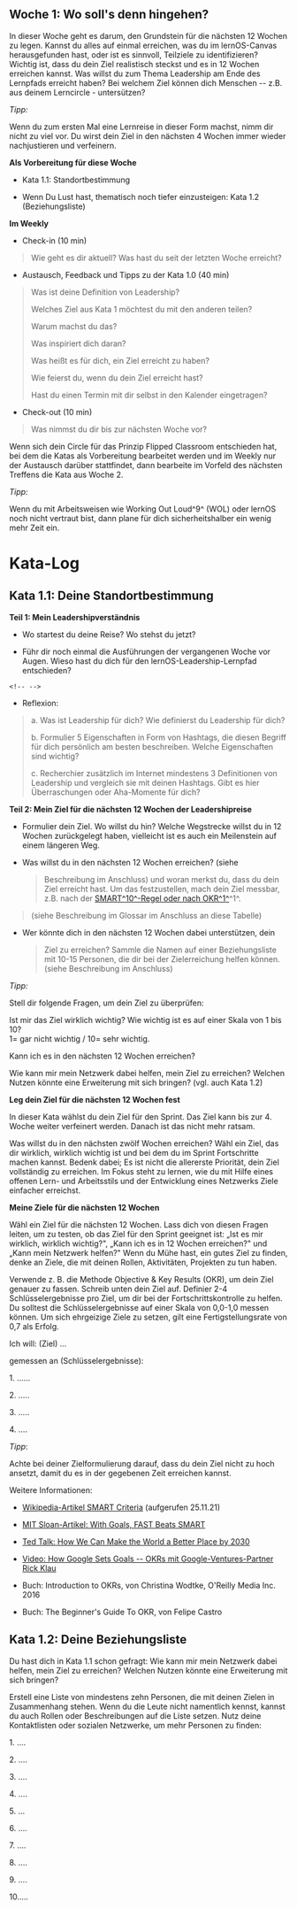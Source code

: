 ## Woche 1: Wo soll's denn hingehen?

In dieser Woche geht es darum, den Grundstein für die nächsten 12 Wochen
zu legen. Kannst du alles auf einmal erreichen, was du im lernOS-Canvas
herausgefunden hast, oder ist es sinnvoll, Teilziele zu identifizieren?
Wichtig ist, dass du dein Ziel realistisch steckst und es in 12 Wochen
erreichen kannst. Was willst du zum Thema Leadership am Ende des
Lernpfads erreicht haben? Bei welchem Ziel können dich Menschen -- z.B.
aus deinem Lerncircle - untersützen?

*Tipp:*

Wenn du zum ersten Mal eine Lernreise in dieser Form machst, nimm dir
nicht zu viel vor. Du wirst dein Ziel in den nächsten 4 Wochen immer
wieder nachjustieren und verfeinern.

**Als Vorbereitung für diese Woche**

-   Kata 1.1: Standortbestimmung

-   Wenn Du Lust hast, thematisch noch tiefer einzusteigen: Kata 1.2
    (Beziehungsliste)

**Im Weekly**

-   Check-in (10 min)

> Wie geht es dir aktuell? Was hast du seit der letzten Woche erreicht?

-   Austausch, Feedback und Tipps zu der Kata 1.0 (40 min)

> Was ist deine Definition von Leadership?
>
> Welches Ziel aus Kata 1 möchtest du mit den anderen teilen?
>
> Warum machst du das?
>
> Was inspiriert dich daran?
>
> Was heißt es für dich, ein Ziel erreicht zu haben?
>
> Wie feierst du, wenn du dein Ziel erreicht hast?
>
> Hast du einen Termin mit dir selbst in den Kalender eingetragen?

-   Check-out (10 min)

> Was nimmst du dir bis zur nächsten Woche vor?

Wenn sich dein Circle für das Prinzip Flipped Classroom entschieden hat,
bei dem die Katas als Vorbereitung bearbeitet werden und im Weekly nur
der Austausch darüber stattfindet, dann bearbeite im Vorfeld des
nächsten Treffens die Kata aus Woche 2.

*Tipp:*

Wenn du mit Arbeitsweisen wie Working Out Loud^9^ (WOL) oder lernOS noch
nicht vertraut bist, dann plane für dich sicherheitshalber ein wenig
mehr Zeit ein.

# Kata-Log

## Kata 1.1: Deine Standortbestimmung

**Teil 1: Mein Leadershipverständnis**

-   Wo startest du deine Reise? Wo stehst du jetzt?

-   Führ dir noch einmal die Ausführungen der vergangenen Woche vor
    Augen. Wieso hast du dich für den lernOS-Leadership-Lernpfad
    entschieden?

```{=html}
<!-- -->
```
-   Reflexion:

> a\. Was ist Leadership für dich? Wie definierst du Leadership für
> dich?
>
> b\. Formulier 5 Eigenschaften in Form von Hashtags, die diesen Begriff
> für dich persönlich am besten beschreiben. Welche Eigenschaften sind
> wichtig?
>
> c\. Recherchier zusätzlich im Internet mindestens 3 Definitionen von
> Leadership und vergleich sie mit deinen Hashtags. Gibt es hier
> Überraschungen oder Aha-Momente für dich?

**Teil 2: Mein Ziel für die nächsten 12 Wochen der Leadershipreise**

-   Formulier dein Ziel. Wo willst du hin? Welche Wegstrecke willst du
    in 12 Wochen zurückgelegt haben, vielleicht ist es auch ein
    Meilenstein auf einem längeren Weg.

-   Was willst du in den nächsten 12 Wochen erreichen? (siehe
    > Beschreibung im Anschluss) und woran merkst du, dass du dein Ziel
    > erreicht hast. Um das festzustellen, mach dein Ziel messbar, z.B.
    > nach der [SMART^10^-Regel oder nach
    > OKR^1^](https://www.strategy-lab.com/wie-helfen-mir-objectives-key-results-aka-okr-bei-der-erreichung-meiner-ziele)^1^.

> (siehe Beschreibung im Glossar im Anschluss an diese Tabelle)

-   Wer könnte dich in den nächsten 12 Wochen dabei unterstützen, dein
    > Ziel zu erreichen? Sammle die Namen auf einer Beziehungsliste mit
    > 10-15 Personen, die dir bei der Zielerreichung helfen können.
    > (siehe Beschreibung im Anschluss)

*Tipp:*

Stell dir folgende Fragen, um dein Ziel zu überprüfen:

Ist mir das Ziel wirklich wichtig? Wie wichtig ist es auf einer Skala
von 1 bis 10?\
1= gar nicht wichtig / 10= sehr wichtig.

Kann ich es in den nächsten 12 Wochen erreichen?

Wie kann mir mein Netzwerk dabei helfen, mein Ziel zu erreichen? Welchen
Nutzen könnte eine Erweiterung mit sich bringen? (vgl. auch Kata 1.2)

**Leg dein Ziel für die nächsten 12 Wochen fest**

In dieser Kata wählst du dein Ziel für den Sprint. Das Ziel kann bis zur
4. Woche weiter verfeinert werden. Danach ist das nicht mehr ratsam.

Was willst du in den nächsten zwölf Wochen erreichen? Wähl ein Ziel, das
dir wirklich, wirklich wichtig ist und bei dem du im Sprint Fortschritte
machen kannst. Bedenk dabei; Es ist nicht die allererste Priorität, dein
Ziel vollständig zu erreichen. Im Fokus steht zu lernen, wie du mit
Hilfe eines offenen Lern- und Arbeitsstils und der Entwicklung eines
Netzwerks Ziele einfacher erreichst.

**Meine Ziele für die nächsten 12 Wochen**

Wähl ein Ziel für die nächsten 12 Wochen. Lass dich von diesen Fragen
leiten, um zu testen, ob das Ziel für den Sprint geeignet ist: „Ist es
mir wirklich, wirklich wichtig?", „Kann ich es in 12 Wochen erreichen?"
und „Kann mein Netzwerk helfen?" Wenn du Mühe hast, ein gutes Ziel zu
finden, denke an Ziele, die mit deinen Rollen, Aktivitäten, Projekten zu
tun haben.

Verwende z. B. die Methode Objective & Key Results (OKR), um dein Ziel
genauer zu fassen. Schreib unten dein Ziel auf. Definier 2-4
Schlüsselergebnisse pro Ziel, um dir bei der Fortschrittskontrolle zu
helfen. Du solltest die Schlüsselergebnisse auf einer Skala von 0,0-1,0
messen können. Um sich ehrgeizige Ziele zu setzen, gilt eine
Fertigstellungsrate von 0,7 als Erfolg.

Ich will: (Ziel) \...

gemessen an (Schlüsselergebnisse):

1\. \...\...

2\. \.....

3\. \.....

4\. \....

*Tipp*:

Achte bei deiner Zielformulierung darauf, dass du dein Ziel nicht zu
hoch ansetzt, damit du es in der gegebenen Zeit erreichen kannst.

Weitere Informationen:

-   [Wikipedia-Artikel SMART
    Criteria](https://en.wikipedia.org/wiki/SMART_criteria) (aufgerufen
    25.11.21)

-   [MIT Sloan-Artikel: With Goals, FAST Beats
    SMART](https://sloanreview.mit.edu/article/with-goals-fast-beats-smart/)

-   [Ted Talk: How We Can Make the World a Better Place by
    2030](https://www.ted.com/talks/michael_green_how_we_can_make_the_world_a_better_place_by_2030?language=de)

-   [Video: How Google Sets Goals -- OKRs mit Google-Ventures-Partner
    Rick Klau](https://www.youtube.com/watch?v=mJB83EZtAjc)

-   Buch: Introduction to OKRs, von Christina Wodtke, O'Reilly Media
    Inc. 2016

-   Buch: The Beginner's Guide To OKR, von Felipe Castro

## Kata 1.2: Deine Beziehungsliste

Du hast dich in Kata 1.1 schon gefragt: Wie kann mir mein Netzwerk dabei
helfen, mein Ziel zu erreichen? Welchen Nutzen könnte eine Erweiterung
mit sich bringen?

Erstell eine Liste von mindestens zehn Personen, die mit deinen Zielen
in Zusammenhang stehen. Wenn du die Leute nicht namentlich kennst,
kannst du auch Rollen oder Beschreibungen auf die Liste setzen. Nutz
deine Kontaktlisten oder sozialen Netzwerke, um mehr Personen zu finden:

1\. \....

2\. \....

3\. \....

4\. \....

5\. \...

6\. \....

7\. \....

8\. \....

9\. \....

10\.....


